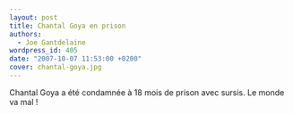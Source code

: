 ```yaml
---
layout: post
title: Chantal Goya en prison
authors:
  - Joe Gantdelaine
wordpress_id: 405
date: "2007-10-07 11:53:00 +0200"
cover: chantal-goya.jpg
---
```


Chantal Goya a été condamnée à 18 mois de prison avec sursis. Le monde va mal !
